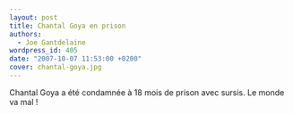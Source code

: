 ```yaml
---
layout: post
title: Chantal Goya en prison
authors:
  - Joe Gantdelaine
wordpress_id: 405
date: "2007-10-07 11:53:00 +0200"
cover: chantal-goya.jpg
---
```


Chantal Goya a été condamnée à 18 mois de prison avec sursis. Le monde va mal !
